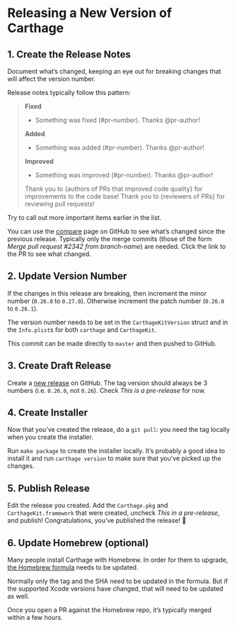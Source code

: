 # Releasing a New Version of Carthage
## 1. Create the Release Notes
Document what’s changed, keeping an eye out for breaking changes that will affect the version number.

Release notes typically follow this pattern:

> **Fixed**
> * Something was fixed (#pr-number). Thanks @pr-author!
> 
> **Added**
> * Something was added (#pr-number). Thanks @pr-author!
> 
> **Improved**
> * Something was improved (#pr-number). Thanks @pr-author!
> 
> Thank you to {authors of PRs that improved code quality} for improvements to the code base! Thank you to {reviewers of PRs} for reviewing pull requests!

Try to call out more important items earlier in the list.

You can use the [compare](https://github.com/Carthage/Carthage/compare) page on GitHub to see what’s changed since the previous release. Typically only the merge commits (those of the form _Merge pull request #2342 from branch-name_) are needed. Click the link to the PR to see what changed.

## 2. Update Version Number
If the changes in this release are breaking, then increment the minor number (`0.26.0` to `0.27.0`). Otherwise increment the patch number (`0.26.0` to `0.26.1`).

The version number needs to be set in the `CarthageKitVersion` struct and in the `Info.plist`s for both `carthage` and `CarthageKit`.

This commit can be made directly to `master` and then pushed to GitHub.

## 3. Create Draft Release
Create a [new release](https://github.com/Carthage/Carthage/releases/new) on GitHub. The tag version should always be 3 numbers (i.e. `0.26.0`, not `0.26`). Check _This is a pre-release_ for now.

## 4. Create Installer
Now that you’ve created the release, do a `git pull`: you need the tag locally when you create the installer.

Run `make package` to create the installer locally. It’s probably a good idea to install it and run `carthage version` to make sure that you’ve picked up the changes.

## 5. Publish Release
Edit the release you created. Add the `Carthage.pkg` and `CarthageKit.framework` that were created, uncheck _This in a pre-release_, and publish! Congratulations, you’ve published the release! 👏

## 6. Update Homebrew (optional)
Many people install Carthage with Homebrew. In order for them to upgrade, [the Homebrew formula](https://github.com/Homebrew/homebrew-core/blob/master/Formula/carthage.rb) needs to be updated.

Normally only the tag and the SHA need to be updated in the formula. But if the supported Xcode versions have changed, that will need to be updated as well.

Once you open a PR against the Homebrew repo, it’s typically merged within a few hours.

